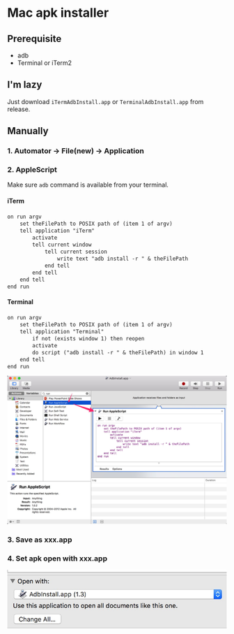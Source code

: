# Mac apk installer

## Prerequisite

* adb
* Terminal or iTerm2

## I'm lazy

Just download `iTermAdbInstall.app` or `TerminalAdbInstall.app` from release.

## Manually

### 1. Automator -> File(new) -> Application

### 2. AppleScript

Make sure `adb` command is available from your terminal.

#### iTerm

```applescript
on run argv
    set theFilePath to POSIX path of (item 1 of argv)
    tell application "iTerm"
        activate
        tell current window
            tell current session
                write text "adb install -r " & theFilePath
            end tell
        end tell
    end tell
end run
```

#### Terminal

```applescript
on run argv
    set theFilePath to POSIX path of (item 1 of argv)
    tell application "Terminal"
        if not (exists window 1) then reopen
        activate
        do script ("adb install -r " & theFilePath) in window 1
    end tell
end run
```

![automator](automator.jpg)

### 3. Save as xxx.app

### 4. Set apk open with xxx.app

![default](default.jpg)